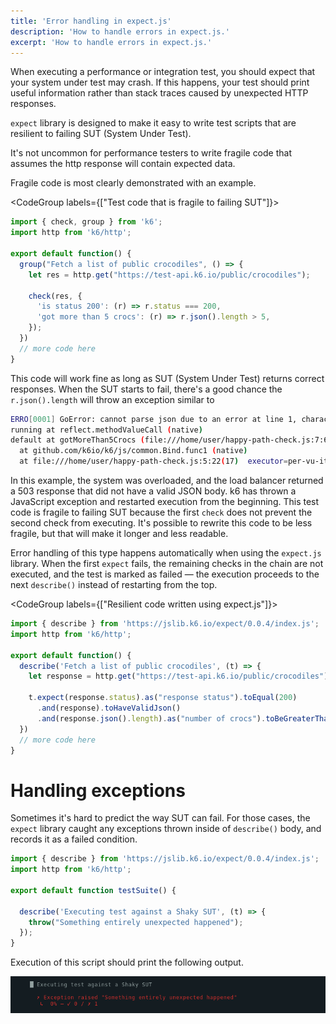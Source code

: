 ```yaml
---
title: 'Error handling in expect.js'
description: 'How to handle errors in expect.js.'
excerpt: 'How to handle errors in expect.js.'
---
```


When executing a performance or integration test, you should expect that your system under test may crash. If this happens, your test should print useful information rather than stack traces caused by unexpected HTTP responses. 

`expect` library is designed to make it easy to write test scripts that are resilient to failing SUT (System Under Test). 

It's not uncommon for performance testers to write fragile code that assumes the http response will contain expected data. 

Fragile code is most clearly demonstrated with an example. 

<CodeGroup labels={["Test code that is fragile to failing SUT"]}>

```javascript
import { check, group } from 'k6';
import http from 'k6/http';

export default function() {
  group("Fetch a list of public crocodiles", () => {
    let res = http.get("https://test-api.k6.io/public/crocodiles");

    check(res, {
      'is status 200': (r) => r.status === 200,
      'got more than 5 crocs': (r) => r.json().length > 5,
    });
  })
  // more code here
}
```

</CodeGroup>


This code will work fine as long as SUT (System Under Test) returns correct responses. When the SUT starts to fail, there's a good chance the `r.json().length` will throw an exception similar to 

```bash
ERRO[0001] GoError: cannot parse json due to an error at line 1, character 2 , error: invalid character '<' looking for beginning of value
running at reflect.methodValueCall (native)
default at gotMoreThan5Crocs (file:///home/user/happy-path-check.js:7:68(5))
  at github.com/k6io/k6/js/common.Bind.func1 (native)
  at file:///home/user/happy-path-check.js:5:22(17)  executor=per-vu-iterations scenario=default source=stacktrace
```

In this example, the system was overloaded, and the load balancer returned a 503 response that did not have a valid JSON body. k6 has thrown a JavaScript exception and restarted execution from the beginning. 
This test code is fragile to failing SUT because the first `check` does not prevent the second check from executing. 
It's possible to rewrite this code to be less fragile, but that will make it longer and less readable. 

Error handling of this type happens automatically when using the `expect.js` library.
When the first `expect` fails, the remaining checks in the chain are not executed, and the test is marked as failed — the execution proceeds to the next `describe()` instead of restarting from the top.


<CodeGroup labels={["Resilient code written using expect.js"]}>

```javascript
import { describe } from 'https://jslib.k6.io/expect/0.0.4/index.js';
import http from 'k6/http';

export default function() {
  describe('Fetch a list of public crocodiles', (t) => {
    let response = http.get("https://test-api.k6.io/public/crocodiles")

    t.expect(response.status).as("response status").toEqual(200)
      .and(response).toHaveValidJson()
      .and(response.json().length).as("number of crocs").toBeGreaterThan(5);
  })
  // more code here
} 
```

</CodeGroup>

# Handling exceptions

Sometimes it's hard to predict the way SUT can fail. For those cases, the `expect` library caught any exceptions thrown inside of `describe()` body, and records it as a failed condition.

<CodeGroup labels={[]}>

```javascript
import { describe } from 'https://jslib.k6.io/expect/0.0.4/index.js';
import http from 'k6/http';

export default function testSuite() {

  describe('Executing test against a Shaky SUT', (t) => {
    throw("Something entirely unexpected happened");
  });
}
```

</CodeGroup>

Execution of this script should print the following output.


![output](./images/exception-handling.png)


